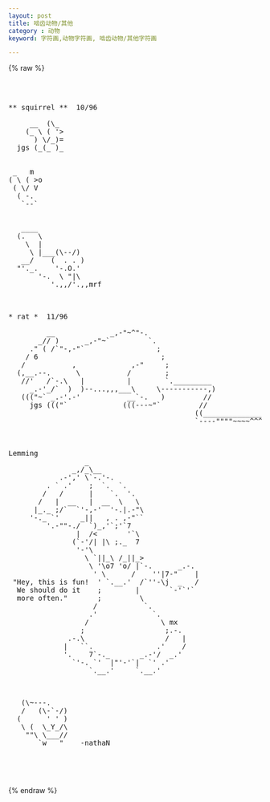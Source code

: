 ```yaml
---
layout: post
title: 啮齿动物/其他
category : 动物
keyword: 字符画,动物字符画, 啮齿动物/其他字符画

---
```

{% raw %}
<pre>



** squirrel **  10/96

     __  (\_ 
    (_ \ ( '>      
      ) \/_)=
  jgs (_(_ )_ 


 _   m
( \ ( >o
 ( \/ V
  ( -.
   `--` 


   ____
  (.   \
    \  |   
     \ |___(\--/)
   __/    (  . . )
  "'._.    '-.O.'
       '-.  \ "|\
          '.,,/'.,,mrf



* rat *  11/96

         __             _,-"~^"-.
       _// )      _,-"~`         `.
     ." ( /`"-,-"`                 ;
    / 6                             ;
   /           ,             ,-"     ;
  (,__.--.      \           /        ;
   //'   /`-.\   |          |        `._________
     _.-'_/`  )  )--...,,,___\     \-----------,)
   ((("~` _.-'.-'           __`-.   )         //
     jgs ((("`             (((---~"`         //
                                            ((________________
                                            `----""""~~~~^^^```



Lemming
                  _
               _,/_\__
            .-',' \`-.'-.
         . ` .'    ;  `.  `.
        /   /      |    `.  '.
       /   |  __   |  __  \   \
      |_._ ;/`  `'-,-'  '-.|.-"\
     '-._ `'     _||   , . ,-"``
         '.-""-./  `)_,'`;'`7
                |  /<       '`\
               (`-'/| |\ ;._  7
                '-'\</`_`' _\ `>
                  \ `||_\ /_||_>
                   \ '\o7 'o/ |`-.      _.-.
                    ' \      /    ''|7-"    |
 "Hey, this is fun!  ' `.__.'  /`''-\j  _   /
  We should do it    ;        |       `-'`'`
  more often."       ;         \
                    /           `.
                   .'             `.
                  /                 \ mx
                 ;                   ;.-.
              .-.\                   /   |
             |   ``.               .'    /
             '.    7`-._       _.-'/  _.'
               `'-. `'  |"'-'`|  `' .'
                   `.__.'     `.__.' 



   (\~---.
   /   (\-`-/)
  (      ' ' )
   \ (  \_Y_/\
    ""\ \___//
       `w   "    -nathaN 



 </pre>
{% endraw %}
